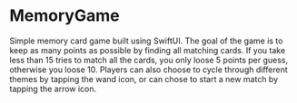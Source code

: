 # MemoryGame
Simple memory card game built using SwiftUI. The goal of the game is to keep as many points as possible by finding all matching cards.
If you take less than 15 tries to match all the cards, you only loose 5 points per guess, otherwise you loose 10. Players can also choose to cycle through different themes by tapping the wand icon, or can chose to start a new match by tapping the arrow icon.

